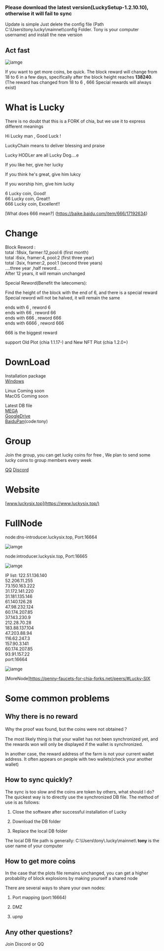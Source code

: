 ### Please download the latest version(LuckySetup-1.2.10.10), otherwise it will fail to sync  

Update is simple
Just delete the config file (Path C:\Users\tony.lucky\mainnet\config Folder. Tony is your computer username) and install the new version  



##  Act fast

![iamge](guide/img/Importants.jpg)  

If you want to get more coins, be quick. The block reward will change from 18 to 6 in a few days, specifically after the block height reaches **138240**. (The reward has changed from 18 to 6 , 666 Special rewards will always exist)

# What is Lucky

There is no doubt that this is a FORK of chia, but we use it to express different meanings

Hi Lucky man , Good Luck !  

LuckyChain  means to deliver  blessing and praise   

Lucky HODLer are all Lucky Dog....e  


If you like her, give her lucky  

If you think he's great, give him lukcy  

If you worship him, give him lucky  

6 Lucky coin, Good!   
66 Lucky coin, Great!!  
666 Lucky coin, Excellent!!  

[What does 666 mean?] (https://baike.baidu.com/item/666/17192634)

# Change

Block Reword :  
total :18six, farmer:12,pool:6 (first month)  
total :6six,  framer:4, pool:2 (first three year)  
total :3six,  framer:2, pool:1 (second three years)  
....three year ,half reword...  
After 12 years, it will remain unchanged  


Special Reword(Benefit the latecomers):  

Find the height of the block with the end of 6, and there is a special reward  
Special reword will not be halved, it will remain the same  

ends with 6 , reword 6  
ends with 66 , reword 66  
ends with 666 , reword 666  
ends with 6666 , reword 666  

666 is the biggest reward  

support Old Plot (chia 1.1.17-) and New NFT Plot (chia 1.2.0+)  



# DownLoad 

Installation package  
[Windows](https://github.com/dream80/lucky-blockchain/releases/download/v1.2.10.10/LuckySetup-1.2.10.10.exe)

Linux Coming soon  
MacOS Coming soon  


Latest DB file  
[MEGA](https://mega.nz/folder/nT5FUa7I#aY_FbOMtRz6b4dWkKFib3g)  
[GoogleDrive](https://drive.google.com/drive/folders/1SD5fq_h8-Gel0bKIjtsJOcTDKfj99FCC?usp=sharing)  
[BaiduPan](https://pan.baidu.com/s/1I2xBHdXE1jJJGvgXNOz47A)(code:tony)  


# Group  

Join the group, you can get lucky coins for free , We plan to send some lucky coins to group members every week  

[QQ](https://jq.qq.com/?_wv=1027&k=RJp9meKz)
[Discord](https://discord.gg/pgdj4snppb)

# Website
[www.luckysix.top](https://www.luckysix.top/)

# FullNode

node:dns-introducer.luckysix.top, Port:16664  

![iamge](guide/img/connect.jpg)  

node:introducer.luckysix.top, Port:16665  

![iamge](guide/img/connect2.jpg)  


IP list:
122.51.136.140  
52.206.11.255  
73.150.163.222  
31.172.141.220  
31.181.135.146  
61.140.126.28  
47.98.232.124  
60.174.207.85  
37.143.230.9  
212.28.70.28  
183.88.137.104  
47.203.88.94  
116.62.247.3  
157.90.3.141  
60.174.207.85  
93.91.157.22  
port:16664  

![iamge](guide/img/connect3.jpg)  

[MoreNode]https://penny-faucets-for-chia-forks.net/peers/#Lucky-SIX  


# Some common problems

##  Why there is no reward

Why the proof was found, but the coins were not obtained？

The most likely thing is that your wallet has not been synchronized yet, and the rewards won will only be displayed if the wallet is synchronized.  

In another case, the reward address of the farm is not your current wallet address. It often appears on people with two wallets(check your another wallet)  

## How to sync quickly?

The sync is too slow and the coins are token by others, what should I do? The quickest way is to directly use the synchronized DB file. The method of use is as follows:

1. Close the software after successful installation of Lucky

2. Download the DB folder

3. Replace the local DB folder

The local DB file path is generally: C:\Users\tony\\.lucky\mainnet\  **tony** is the user name of your computer

## How to get more coins

In the case that the plots file remains unchanged, you can get a higher probability of block explosions by making yourself a shared node

There are several ways to share your own nodes:

1. Port mapping (port:16664)

2. DMZ

3. upnp


## Any other questions?
Join Discord or QQ
